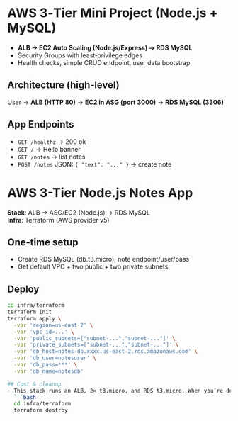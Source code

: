 # AWS 3‑Tier Mini Project (Node.js + MySQL)

- **ALB → EC2 Auto Scaling (Node.js/Express) → RDS MySQL**
- Security Groups with least‑privilege edges
- Health checks, simple CRUD endpoint, user data bootstrap

## Architecture (high‑level)
User → **ALB (HTTP 80)** → **EC2 in ASG (port 3000)** → **RDS MySQL (3306)**

## App Endpoints
- `GET /healthz` → 200 ok
- `GET /` → Hello banner
- `GET /notes` → list notes
- `POST /notes` JSON: `{ "text": "..." }` → create note

# AWS 3-Tier Node.js Notes App

**Stack**: ALB → ASG/EC2 (Node.js) → RDS MySQL  
**Infra**: Terraform (AWS provider v5)

## One-time setup
- Create RDS MySQL (db.t3.micro), note endpoint/user/pass
- Get default VPC + two public + two private subnets

## Deploy
```bash
cd infra/terraform
terraform init
terraform apply \
  -var 'region=us-east-2' \
  -var 'vpc_id=...' \
  -var 'public_subnets=["subnet-...","subnet-..."]' \
  -var 'private_subnets=["subnet-...","subnet-..."]' \
  -var 'db_host=notes-db.xxxx.us-east-2.rds.amazonaws.com' \
  -var 'db_user=notesuser' \
  -var 'db_pass=***' \
  -var 'db_name=notesdb'

## Cost & cleanup
- This stack runs an ALB, 2× t3.micro, and RDS t3.micro. When you’re done with practice:  
  ```bash
  cd infra/terraform
  terraform destroy
